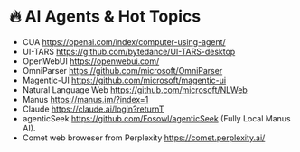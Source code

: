 # 🔥 AI Agents & Hot Topics
- CUA https://openai.com/index/computer-using-agent/
- UI-TARS https://github.com/bytedance/UI-TARS-desktop
- OpenWebUI https://openwebui.com/
- OmniParser https://github.com/microsoft/OmniParser
- Magentic-UI https://github.com/microsoft/magentic-ui
- Natural Language Web https://github.com/microsoft/NLWeb
- Manus https://manus.im/?index=1
- Claude https://claude.ai/login?returnT
- agenticSeek  https://github.com/Fosowl/agenticSeek (Fully Local Manus AI).
- Comet web broweser from Perplexity https://comet.perplexity.ai/

